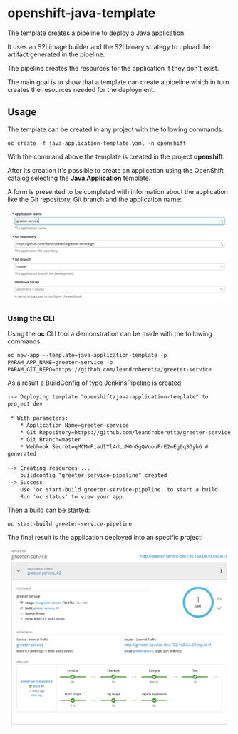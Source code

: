 # openshift-java-template

The template creates a pipeline to deploy a Java application.

It uses an S2I image builder and the S2I binary strategy to upload the artifact generated in the pipeline.

The pipeline creates the resources for the application if they don't exist.

The main goal is to show that a template can create a pipeline which in turn creates the resources needed for the deployment.

## Usage

The template can be created in any project with the following commands:

    oc create -f java-application-template.yaml -n openshift

With the command above the template is created in the project **openshift**.

After its creation it's possible to create an application using the OpenShift catalog selecting the **Java Application** template.

A form is presented to be completed with information about the application like the Git repository, Git branch and the application name:

![form](./assets/images/form.png)

### Using the CLI

Using the **oc** CLI tool a demonstration can be made with the following commands:

    oc new-app --template=java-application-template -p PARAM_APP_NAME=greeter-service -p PARAM_GIT_REPO=https://github.com/leandroberetta/greeter-service

As a result a BuildConfig of type JenkinsPipeline is created:

    --> Deploying template "openshift/java-application-template" to project dev

     * With parameters:
        * Application Name=greeter-service
        * Git Repository=https://github.com/leandroberetta/greeter-service
        * Git Branch=master
        * Webhook Secret=qMCMmPiadIYl4dLoMOnGgQVoouPrE2mEg6qSOyh6 # generated

    --> Creating resources ...
        buildconfig "greeter-service-pipeline" created
    --> Success
        Use 'oc start-build greeter-service-pipeline' to start a build.
        Run 'oc status' to view your app.

Then a build can be started:

    oc start-build greeter-service-pipeline

The final result is the application deployed into an specific project:

![overview](./assets/images/overview.png)
